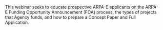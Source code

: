 
This webinar seeks to educate prospective ARPA-E applicants on the ARPA-E Funding Opportunity Announcement (FOA) process, the types of projects that Agency funds, and how to prepare a Concept Paper and Full Application.
